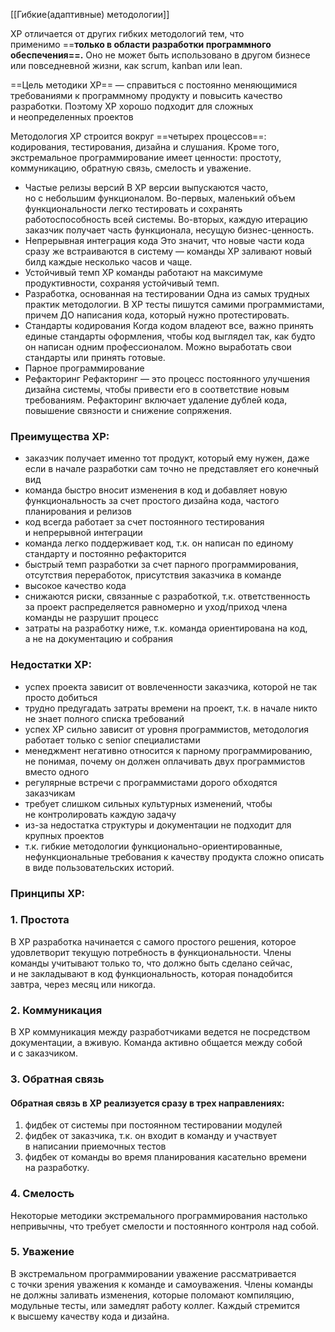 
[[Гибкие(адаптивные) методологии]]

XP отличается от других гибких методологий тем, что применимо ==**только в области разработки программного обеспечения==.** Оно не может быть использовано в другом бизнесе или повседневной жизни, как scrum, kanban или lean.

==Цель методики XP== — справиться с постоянно меняющимися требованиями к программному продукту и повысить качество разработки. Поэтому XP хорошо подходит для сложных и неопределенных проектов

Методология XP строится вокруг ==четырех процессов==: кодирования, тестирования, дизайна и слушания. Кроме того, экстремальное программирование имеет ценности: простоту, коммуникацию, обратную связь, смелость и уважение.

- Частые релизы версий
В XP версии выпускаются часто, но с небольшим функционалом. Во-первых, маленький объем функциональности легко тестировать и сохранять работоспособность всей системы. Во-вторых, каждую итерацию заказчик получает часть функционала, несущую бизнес-ценность.
- Непрерывная интеграция кода
Это значит, что новые части кода сразу же встраиваются в систему — команды XP заливают новый билд каждые несколько часов и чаще.
- Устойчивый темп
XP команды работают на максимуме продуктивности, сохраняя устойчивый темп.
- Разработка, основанная на тестировании
Одна из самых трудных практик методологии. В XP тесты пишутся самими программистами, причем ДО написания кода, который нужно протестировать.
- Стандарты кодирования
Когда кодом владеют все, важно принять единые стандарты оформления, чтобы код выглядел так, как будто он написан одним профессионалом. Можно выработать свои стандарты или принять готовые.
- Парное программирование
- Рефакторинг
Рефакторинг — это процесс постоянного улучшения дизайна системы, чтобы привести его в соответствие новым требованиям. Рефакторинг включает удаление дублей кода, повышение связности и снижение сопряжения.

### Преимущества XP:
- заказчик получает именно тот продукт, который ему нужен, даже если в начале разработки сам точно не представляет его конечный вид
- команда быстро вносит изменения в код и добавляет новую функциональность за счет простого дизайна кода, частого планирования и релизов
- код всегда работает за счет постоянного тестирования и непрерывной интеграции
- команда легко поддерживает код, т.к. он написан по единому стандарту и постоянно рефакторится
- быстрый темп разработки за счет парного программирования, отсутствия переработок, присутствия заказчика в команде
- высокое качество кода
- снижаются риски, связанные с разработкой, т.к. ответственность за проект распределяется равномерно и уход/приход члена команды не разрушит процесс
- затраты на разработку ниже, т.к. команда ориентирована на код, а не на документацию и собрания

### Недостатки XP:
- успех проекта зависит от вовлеченности заказчика, которой не так просто добиться
- трудно предугадать затраты времени на проект, т.к. в начале никто не знает полного списка требований
- успех XP сильно зависит от уровня программистов, методология работает только с senior специалистами
- менеджмент негативно относится к парному программированию, не понимая, почему он должен оплачивать двух программистов вместо одного
- регулярные встречи с программистами дорого обходятся заказчикам
- требует слишком сильных культурных изменений, чтобы не контролировать каждую задачу
- из-за недостатка структуры и документации не подходит для крупных проектов
- т.к. гибкие методологии функционально-ориентированные, нефункциональные требования к качеству продукта сложно описать в виде пользовательских историй.

### Принципы XP:
### 1. Простота
В XP разработка начинается с самого простого решения, которое удовлетворит текущую потребность в функциональности. Члены команды учитывают только то, что должно быть сделано сейчас, и не закладывают в код функциональность, которая понадобится завтра, через месяц или никогда.

### 2. Коммуникация
В XP коммуникация между разработчиками ведется не посредством документации, а вживую. Команда активно общается между собой и с заказчиком.

### 3. Обратная связь
#### Обратная связь в XP реализуется сразу в трех направлениях:
1. фидбек от системы при постоянном тестировании модулей
2. фидбек от заказчика, т.к. он входит в команду и участвует в написании приемочных тестов
3. фидбек от команды во время планирования касательно времени на разработку.
### 4. Смелость
Некоторые методики экстремального программирования настолько непривычны, что требует смелости и постоянного контроля над собой.

### 5. Уважение
В экстремальном программировании уважение рассматривается с точки зрения уважения к команде и самоуважения. Члены команды не должны заливать изменения, которые поломают компиляцию, модульные тесты, или замедлят работу коллег. Каждый стремится к высшему качеству кода и дизайна.